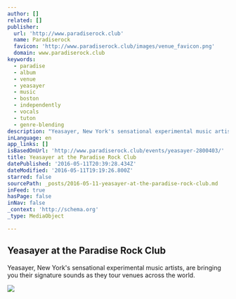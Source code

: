 ```yaml
---
author: []
related: []
publisher:
  url: 'http://www.paradiserock.club'
  name: Paradiserock
  favicon: 'http://www.paradiserock.club/images/venue_favicon.png'
  domain: www.paradiserock.club
keywords:
  - paradise
  - album
  - venue
  - yeasayer
  - music
  - boston
  - independently
  - vocals
  - tuton
  - genre-blending
description: "Yeasayer, New York's sensational experimental music artists, are bringing you their signature sounds as they tour venues across the world."
inLanguage: en
app_links: []
isBasedOnUrl: 'http://www.paradiserock.club/events/yeasayer-2800403/'
title: Yeasayer at the Paradise Rock Club
datePublished: '2016-05-11T20:39:28.434Z'
dateModified: '2016-05-11T19:19:26.800Z'
starred: false
sourcePath: _posts/2016-05-11-yeasayer-at-the-paradise-rock-club.md
inFeed: true
hasPage: false
inNav: false
_context: 'http://schema.org'
_type: MediaObject

---
```

<article style=""><h1>Yeasayer at the Paradise Rock Club</h1><p>Yeasayer, New York's sensational experimental music artists, are bringing you their signature sounds as they tour venues across the world.</p><img src="http://www.x-photobucket.com/2800403/512x338/yeasayer.jpg" /></article>